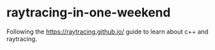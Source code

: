 # raytracing-in-one-weekend
Following the https://raytracing.github.io/ guide to learn about c++ and raytracing.
